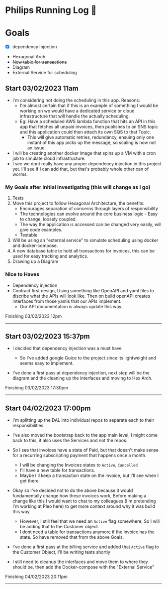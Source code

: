 # Philips Running Log 🏃

# Goals
- [x] dependency Injection
- Hexagonal Arch
- ~~New table for transactions~~
- Diagram
- External Service for scheduling 

## Start 03/02/2023 11am
- I'm considering not doing the scheduling in this app. Reasons:
  - I'm almost certain that if this is an example of something I would be working on we would have a dedicated service or cloud infrastructure that will handle the actually scheduling.
  - Eg: Have a scheduled AWS lambda function that hits an API in this app that fetches all unpaid invoices, then publishes to an SNS topic and this application could then attach its own SQS to that Topic.
    - This will give automatic retries, redundancy, ensuing only one instant of this app picks up the message, so scaling is now not an issue.
- I will be creating another docker image that spins up a VM with a cron job to simulate cloud infrastructure.
- I see we dont really have any proper dependency injection in this project yet. I'll see if I can add that, but that's probably whole other can of worms.

### My Goals after initial investigating (this will change as I go)
1. Tests
2. Move this project to follow Hexagonal Architecture, the benefits:
   - Encourages separation of concerns through layers of responsibility
   - The technologies can evolve around the core business logic - Easy to change, loosely coupled.
   - The way the application is accessed can be changed very easily, will give code examples.
   - Testable
3. Will be using an "external service" to simulate scheduling using docker and docker-compose.
4. A new database table to hold all transactions for invoices, this can be used for easy tracking and analytics.
5. Drawing up a Diagram


### Nice to Haves
- Dependency injection
- Contract first design, Using something like OpenAPI and yaml files to discribe what the APIs will look like. Then on build openAPI creates interfaces from those yamls that our APIs implement.
    - Our API documentation is always update this way.

Finishing
 03/02/2023 12pm

------

## Start 03/02/2023 15:37pm
- I decided that dependency injection was a must have
    - So I've added google Guice to the project since its lightweight and seems easy to implement.

- I've done a first pass at dependency injection, next step will be the diagram and the cleaning up the interfaces and moving to Hex Arch.

Finishing 03/02/2023 17:30pm

----

## Start 04/02/2023 17:00pm

- I'm splitting up the DAL into individual repos to separate each to their responsibilities.
- I've also moved the bootstrap back to the app main level, I might come back to this, it also uses the Services and not the repos.
- So I see that invoices have a state of Paid, but that doesn't make sense for a recurring subscripting payment that happens once a month.
  - I will be changing the Invoices states to `Active`, `Cancelled`
  - I'll have a new table for transactions.
  - Maybe I'll keep a transaction state on the invoice, but I'll see when I get there.


- Okay so I've decided not to do the above because it would fundamentally change how these invoices work, Before making a change like this I would want to chat to my colleagues (I'm pretending I'm working at Pleo here) to get more context around why it was build this way
    - However, I still feel that we need an `Active` flag somewhere, So I will be adding that to the Customer object.
    - I dont need a table for transactions anymore if the invoice has the state. So have removed that from the above Goals.
- I've done a first pass at the billing service and added that `Active` flag to the Customer Object, I'll be writing tests shortly
- I still need to cleanup the interfaces and move them to where they should be, then add the Docker-compose with the "External Service"

Finishing 04/02/2023 20:11pm

-----